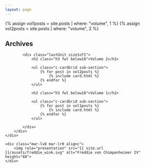 ```yaml
---
layout: page
---
```


{% assign vol1posts = site.posts | where: "volume", 1 %}
{% assign vol2posts = site.posts | where: "volume", 2 %}

<section class="line bg-blue">
    <div class="mc-content">
        <div class="lastUnit size2of3 centered below24">
            <h1 class="alignc c-white fwl nomargin">Archives</h1>
        </div>
    </div>
</section>

<section class="past-issues selfclear bg-gray-bar2 pad-lv6 pad-lr0 pad-b0" id="past-issues">
    <div class="mc-content selfclear pad-lv6 pad-lr0 pad-b0">
        <div class="content line">

            <div class="lastUnit size1of1">
                <h2 class="h3 fwl below18">Volume 2</h2>

                <ul class="c-cardGrid sub-section">
                    {% for post in vol2posts %}
                        {% include card.html %}
                    {% endfor %}
                </ul>

                <h2 class="h3 fwl below18">Volume 1</h2>

                <ul class="c-cardGrid sub-section">
                    {% for post in vol1posts %}
                        {% include card.html %}
                    {% endfor %}
                </ul>

            </div>
        </div>
    </div>

    <div class="mar-lv8 mar-lr0 alignc">
        <img role="presentation" src="{{ site.url }}/assets/freddie_wink.svg" alt="Freddie von Chimpenheimer IV" height="60">
    </div>
</section>

<script type="text/javascript">
$('.author-image').hover(function () {
        $(this).parents('.author-wrapper').find('.author-bubble').fadeIn("fast");
    }, function () {
        $(this).parents('.author-wrapper').find('.author-bubble').fadeOut("fast");
    }
);
</script>
